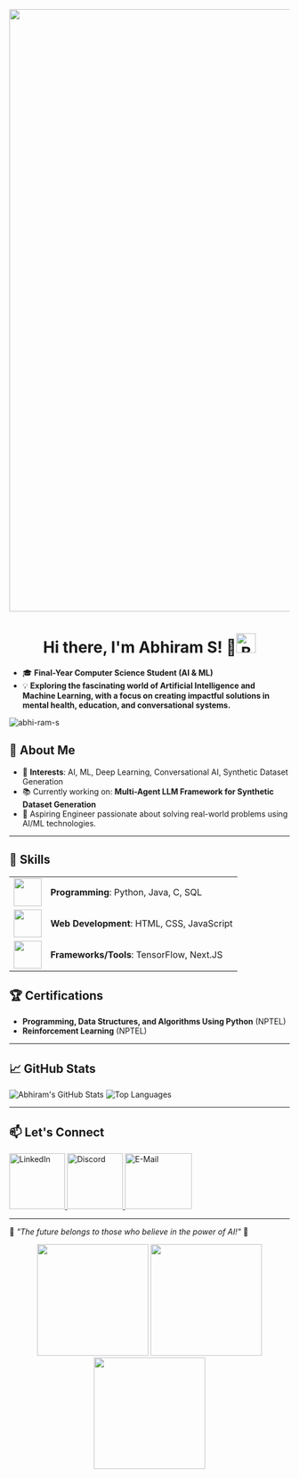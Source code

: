 <img align="centre" src="https://user-images.githubusercontent.com/74038190/212750155-3ceddfbd-19d3-40a3-87af-8d329c8323c4.gif" width="1080" />


<div>
  <h1 align="center"> Hi there, I'm Abhiram S! 👋<img src="https://github.com/Anmol-Baranwal/Cool-GIFs-For-GitHub/assets/74038190/7bb1e704-6026-48f9-8435-2f4d40101348" alt="Beaming Face with Smiling Eyes" width="35"  /> 
   
  </h1>
  <ul>
    <li>🎓 <b>Final-Year Computer Science Student (AI & ML)</b></li>
    <li>💡 <b>Exploring the fascinating world of Artificial Intelligence and Machine Learning, with a focus on creating impactful solutions in mental health, education, and conversational systems.</b></li>
  </ul>
</div>



<p align="left"> <img src="https://komarev.com/ghpvc/?username=abhi-ram-s&label=Profile%20views&color=0e75b6&style=flat" alt="abhi-ram-s " /> </p>

## 🌟 About Me  
- 🧠 **Interests**: AI, ML, Deep Learning, Conversational AI, Synthetic Dataset Generation  
- 📚 Currently working on: **Multi-Agent LLM Framework for Synthetic Dataset Generation**  
- 🎯 Aspiring Engineer passionate about solving real-world problems using AI/ML technologies.  
---

## 🔧 Skills  

<table  style="border-collapse: collapse; border: none;">
  <tr>
    <td><img src="https://user-images.githubusercontent.com/74038190/212257472-08e52665-c503-4bd9-aa20-f5a4dae769b5.gif" width="50" height="50" /></td>
    <td><b>Programming</b>: Python, Java, C, SQL</td>
  </tr>
  <tr>
    <td><img src="https://private-user-images.githubusercontent.com/74038190/238200426-29fd6286-4e7b-4d6c-818f-c4765d5e39a9.gif" width="50" height="50" /></td>
    <td><b>Web Development</b>: HTML, CSS, JavaScript</td>
  </tr>
  <tr>
    <td><img src="https://private-user-images.githubusercontent.com/74038190/238200620-398b19b1-9aae-4c1f-8bc0-d172a2c08d68.gif" width="50" height="50" /></td>
    <td><b>Frameworks/Tools</b>: TensorFlow, Next.JS</td>
  </tr>
</table>



## 🏆 Certifications  
- **Programming, Data Structures, and Algorithms Using Python** (NPTEL)  
- **Reinforcement Learning** (NPTEL)  

---


## 📈 GitHub Stats  
<div>
  <p align="left">
    <img src="https://github-readme-stats.vercel.app/api?username=abhi-ram-s&show_icons=true&theme=radical" alt="Abhiram's GitHub Stats" />
    <img src="https://github-readme-stats.vercel.app/api/top-langs/?username=abhi-ram-s&layout=compact&theme=radical" alt="Top Languages" />
  </p>  
</div>


---
## 📫 Let's Connect  
   
 
   
  <a href="https://linkedin.com/in/abhiram-s23" target="_blank">
    <img src="https://user-images.githubusercontent.com/74038190/235294012-0a55e343-37ad-4b0f-924f-c8431d9d2483.gif" alt="LinkedIn" width="100" height="100" />
  </a>  
  
  <a href="https://discordapp.com/users/962567135383658606" target="_blank">
    <img src="https://user-images.githubusercontent.com/74038190/235294015-47144047-25ab-417c-af1b-6746820a20ff.gif" alt="Discord" width="100" height="100" />
  </a> 
   <a href="https://mail.google.com/mail/?view=cm&fs=1&to=abhiramais2002@gmail.com" target="_blank">
  <img src="https://user-images.githubusercontent.com/74038190/216122065-2f028bae-25d6-4a3c-bc9f-175394ed5011.png" alt="E-Mail" width="120" height="100" />
   </a>
  




---

🌟 *"The future belongs to those who believe in the power of AI!"* 🚀  
<div align="center">
  
  <img src="https://user-images.githubusercontent.com/74038190/213866269-5d00981c-7c98-46d7-8a8e-16f462f15227.gif" width="200" />
  <img src="https://user-images.githubusercontent.com/74038190/213866269-5d00981c-7c98-46d7-8a8e-16f462f15227.gif" width="200" />
  <img src="https://user-images.githubusercontent.com/74038190/213866269-5d00981c-7c98-46d7-8a8e-16f462f15227.gif" width="200" />
</div>
